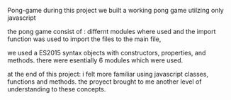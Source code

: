 Pong-game
during this project we built a working pong game utilzing only javascript


the pong game consist of :
differnt modules where used and the import function was used to import the files to the main file,

we used a ES2015  syntax objects with constructors, properties, and methods.
there were esentially 6 modules which were used.


at the end of this project:
i felt more familiar using javascript classes, functions and methods.
the proyect brought to me another level of understanding to these concepts.

